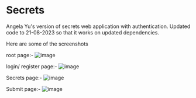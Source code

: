 # Secrets
Angela Yu's version of secrets web application with authentication.
Updated code to 21-08-2023 so that it works on updated dependencies.

Here are some of the screenshots


root page:-
![image](https://github.com/dvijkalsi/Secrets/assets/85697964/bacb5c85-abb7-4839-877f-616e2eaba04e)



login/ register page:-
![image](https://github.com/dvijkalsi/Secrets/assets/85697964/abac39ad-436e-44c0-b926-d07ac1019cdb)



Secrets page:-
![image](https://github.com/dvijkalsi/Secrets/assets/85697964/cec1501b-3920-4db5-a379-7f89b0462538)


Submit page:-
![image](https://github.com/dvijkalsi/Secrets/assets/85697964/b32a7630-bd67-4b44-a347-2c689ac68539)

